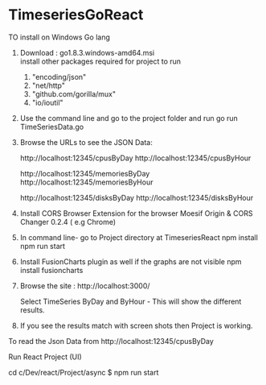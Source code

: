 # TimeseriesGoReact

TO install on Windows Go lang 
 1. Download :  go1.8.3.windows-amd64.msi  
 install other packages required for project to run
	1. 	"encoding/json"
	2. 	"net/http"
	3. 	"github.com/gorilla/mux"
	4.	"io/ioutil"

2. Use the command line and go to the project folder and run
	go run TimeSeriesData.go
	
3. Browse the URLs to see the JSON Data:
	
	http://localhost:12345/cpusByDay
	http://localhost:12345/cpusByHour

	http://localhost:12345/memoriesByDay
	http://localhost:12345/memoriesByHour

	http://localhost:12345/disksByDay
	http://localhost:12345/disksByHour

4. Install CORS Browser Extension for the browser 
	 Moesif Origin & CORS Changer 0.2.4 ( e.g Chrome)

5. In command line- go to  Project directory at TimeseriesReact
	npm install
	npm run start
	
6. Install FusionCharts plugin as well if the graphs are not visible
	npm install fusioncharts

7. Browse the site :
	http://localhost:3000/
	
	Select TimeSeries ByDay and ByHour  - This will show the different results. 
	
8. If you see the results match with screen shots then Project is working.



To read the Json Data from http://localhost:12345/cpusByDay

 Run React Project (UI)
	
cd c/Dev/react/Project/async
$ npm run start


